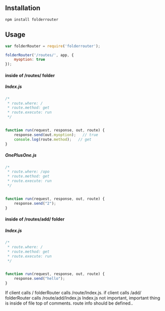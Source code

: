 ## Installation

    npm install folderrouter

## Usage

``` js
var folderRouter = require('folderrouter');

folderRouter('/routes/', app, {
	myoption: true
});
```

#### inside of /routes/ folder
##### Index.js
``` js
/*
 * route.where: /
 * route.method: get
 * route.execute: run
 */


function run(request, response, out, route) {
	response.send(out.myoption);   // true
	console.log(route.method);   // get
}
```

##### OnePlusOne.js
``` js
/*
 * route.where: /opo
 * route.method: get
 * route.execute: run
 */


function run(request, response, out, route) {
	response.send("2");
}
```

#### inside of /routes/add/ folder
##### Index.js
``` js
/*
 * route.where: /
 * route.method: get
 * route.execute: run
 */


function run(request, response, out, route) {
	response.send("hello");
}
```

If client calls / folderRouter calls /route/Index.js.
if client calls /add/ folderRouter calls /route/add/Index.js
Index.js not important, important thing is inside of file top of comments.
route info should be defined..